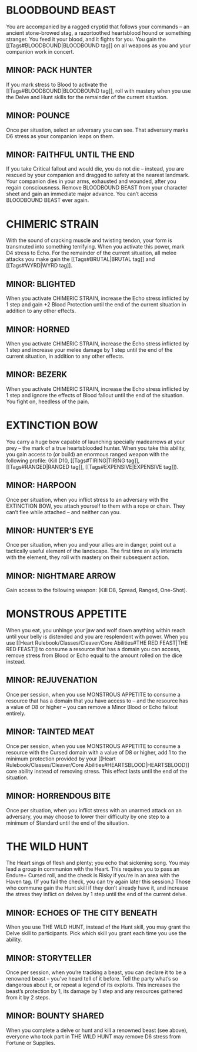 # BLOODBOUND BEAST
You are accompanied by a ragged cryptid that follows your commands – an ancient stone-browed stag, a razortoothed heartsblood hound or something stranger. You feed it your blood, and it fights for you. You gain the [[Tags#BLOODBOUND|BLOODBOUND tag]] on all weapons as you and your companion work in concert.

## MINOR: PACK HUNTER
If you mark stress to Blood to activate the [[Tags#BLOODBOUND|BLOODBOUND tag]], roll with mastery when you use the Delve and Hunt skills for the remainder of the current situation.

## MINOR: POUNCE
Once per situation, select an adversary you can see. That adversary marks D6 stress as your companion leaps on them.

## MINOR: FAITHFUL UNTIL THE END
If you take Critical fallout and would die, you do not die – instead, you are rescued by your companion and dragged to safety at the nearest landmark. Your companion dies in your arms, exhausted and wounded, after you regain consciousness. Remove BLOODBOUND BEAST from your character sheet and gain an immediate major advance. You can’t access BLOODBOUND BEAST ever again.

# CHIMERIC STRAIN
With the sound of cracking muscle and twisting tendon, your form is transmuted into something terrifying. When you activate this power, mark D4 stress to Echo. For the remainder of the current situation, all melee attacks you make gain the [[Tags#BRUTAL|BRUTAL tag]] and [[Tags#WYRD|WYRD tag]].

## MINOR: BLIGHTED
When you activate CHIMERIC STRAIN, increase the Echo stress inflicted by 1 step and gain +2 Blood Protection until the end of the current situation in addition to any other effects.

## MINOR: HORNED 
When you activate CHIMERIC STRAIN, increase the Echo stress inflicted by 1 step and increase your melee damage by 1 step until the end of the current situation, in addition to any other effects.

## MINOR: BEZERK 
When you activate CHIMERIC STRAIN, increase the Echo stress inflicted by 1 step and ignore the effects of Blood fallout until the end of the situation. You fight on, heedless of the pain.

# EXTINCTION BOW
You carry a huge bow capable of launching specially madearrows at your prey – the mark of a true heartsblooded hunter. When you take this ability, you gain access to (or build) an enormous ranged weapon with the following profile: (Kill D10, [[Tags#TIRING|TIRING tag]], [[Tags#RANGED|RANGED tag]], [[Tags#EXPENSIVE|EXPENSIVE tag]]).

## MINOR: HARPOON
Once per situation, when you inflict stress to an adversary with the EXTINCTION BOW, you attach yourself to them with a rope or chain. They can’t flee while attached – and neither can you.

## MINOR: HUNTER’S EYE 
Once per situation, when you and your allies are in danger, point out a tactically useful element of the landscape. The first time an ally interacts with the element, they roll with mastery on their subsequent action.

## MINOR: NIGHTMARE ARROW
Gain access to the following weapon: (Kill D8, Spread, Ranged, One-Shot). 

# MONSTROUS APPETITE
When you eat, you unhinge your jaw and wolf down anything within reach until your belly is distended and you are resplendent with power. When you use [[Heart Rulebook/Classes/Cleaver/Core Abilities#THE RED FEAST|THE RED FEAST]] to consume a resource that has a domain you can access, remove stress from Blood or Echo equal to the amount rolled on the dice instead.

## MINOR: REJUVENATION 
Once per session, when you use MONSTROUS APPETITE to consume a resource that has a domain that you have access to – and the resource has a value of D8 or higher – you can remove a Minor Blood or Echo fallout entirely.

## MINOR: TAINTED MEAT
Once per session, when you use MONSTROUS APPETITE to consume a resource with the Cursed domain with a value of D8 or higher, add 1 to the minimum protection provided by your [[Heart Rulebook/Classes/Cleaver/Core Abilities#HEARTSBLOOD|HEARTSBLOOD]] core ability instead of removing stress. This effect lasts until the end of the situation.

## MINOR: HORRENDOUS BITE
Once per situation, when you inflict stress with an unarmed attack on an adversary, you may choose to lower their difficulty by one step to a minimum of Standard until the end of the situation.

# THE WILD HUNT
The Heart sings of flesh and plenty; you echo that sickening song. You may lead a group in communion with the Heart. This requires you to pass an Endure+ Cursed roll, and the check is Risky if you’re in an area with the Haven tag. (If you fail the check, you can try again later this session.) 
Those who commune gain the Hunt skill if they don’t already have it, and increase the stress they inflict on delves by 1 step until the end of the current delve.

## MINOR: ECHOES OF THE CITY BENEATH
When you use THE WILD HUNT, instead of the Hunt skill, you may grant the Delve skill to participants. Pick which skill you grant each time you use the ability.

## MINOR: STORYTELLER
Once per session, when you’re tracking a beast, you can declare it to be a renowned beast – you’ve heard tell of it before. Tell the party what’s so dangerous about it, or repeat a legend of its exploits. This increases the beast’s protection by 1, its damage by 1 step and any resources gathered from it by 2 steps.

## MINOR: BOUNTY SHARED
When you complete a delve or hunt and kill a renowned beast (see above), everyone who took part in THE WILD HUNT may remove D6 stress from Fortune or Supplies.